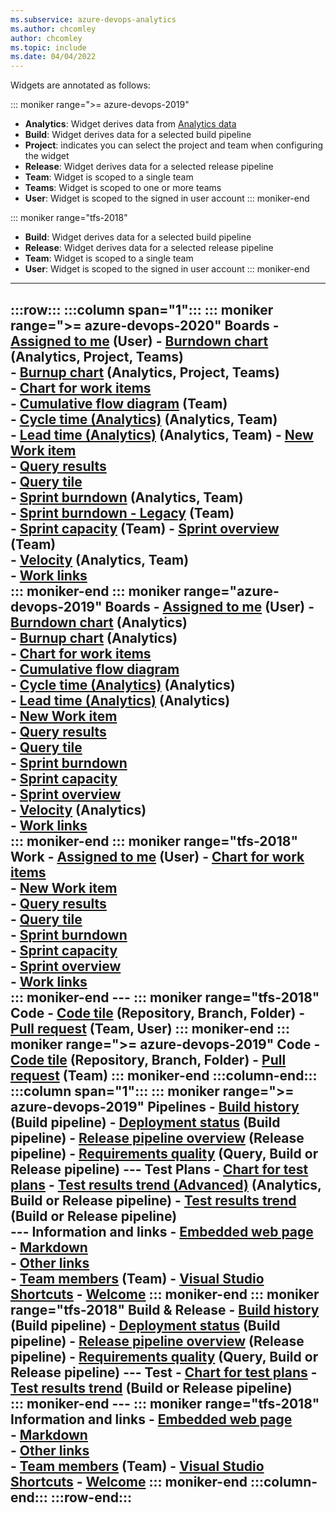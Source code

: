 ```yaml
---
ms.subservice: azure-devops-analytics
ms.author: chcomley
author: chcomley
ms.topic: include
ms.date: 04/04/2022
---
```


Widgets are annotated as follows: 

::: moniker range=">= azure-devops-2019"
- **Analytics**: Widget derives data from [Analytics data](../powerbi/what-is-analytics.md)  
- **Build**: Widget derives data for a selected build pipeline  
- **Project**: indicates you can select the project and team when configuring the widget
- **Release**: Widget derives data for a selected release pipeline  
- **Team**: Widget is scoped to a single team  
- **Teams**: Widget is scoped to one or more teams
- **User**: Widget is scoped to the signed in user account
::: moniker-end

::: moniker range="tfs-2018"
- **Build**: Widget derives data for a selected build pipeline  
- **Release**: Widget derives data for a selected release pipeline  
- **Team**: Widget is scoped to a single team  
- **User**: Widget is scoped to the signed in user account
::: moniker-end


---
:::row:::
   :::column span="1":::
      ::: moniker range=">= azure-devops-2020"
      **Boards**
      - [Assigned to me](../dashboards/widget-catalog.md#assigned-to-me-widget) (User)
      - [Burndown chart](../dashboards/widget-catalog.md#burndown-analytics-widget) (Analytics, Project, Teams)    
      - [Burnup chart](../dashboards/widget-catalog.md#burnup-analytics-widget) (Analytics, Project, Teams)     
      - [Chart for work items](../dashboards/widget-catalog.md#chart-wit-widget)  
      - [Cumulative flow diagram](../dashboards/widget-catalog.md#cfd-widget) (Team)   
      - [Cycle time (Analytics)](../dashboards/widget-catalog.md#cycle-time-widget) (Analytics, Team)  
      - [Lead time (Analytics)](../dashboards/widget-catalog.md#lead-time-widget) (Analytics, Team) 
      - [New Work item](../dashboards/widget-catalog.md#new-work-item-widget)  
      - [Query results](../dashboards/widget-catalog.md#query-results-widget)  
      - [Query tile](../dashboards/widget-catalog.md#query-tile-widget)  
      - [Sprint burndown](../dashboards/widget-catalog.md#sprint-burndown-analytics-widget) (Analytics, Team)  
      - [Sprint burndown - Legacy](../dashboards/widget-catalog.md#sprint-burndown-widget) (Team)   
      - [Sprint capacity](../dashboards/widget-catalog.md#sprint-capacity-widget) (Team) 
      - [Sprint overview](../dashboards/widget-catalog.md#sprint-overview-widget) (Team)   
      - [Velocity](../dashboards/widget-catalog.md#velocity-widget) (Analytics, Team)  
      - [Work links](../dashboards/widget-catalog.md#work-links-widget)  
      ::: moniker-end
      ::: moniker range="azure-devops-2019"
      **Boards**
      - [Assigned to me](../dashboards/widget-catalog.md#assigned-to-me-widget) (User)
      - [Burndown chart](../dashboards/widget-catalog.md#burndown-analytics-widget) (Analytics)    
      - [Burnup chart](../dashboards/widget-catalog.md#burnup-analytics-widget) (Analytics)    
      - [Chart for work items](../dashboards/widget-catalog.md#chart-wit-widget)  
      - [Cumulative flow diagram](../dashboards/widget-catalog.md#cfd-widget)  
      - [Cycle time (Analytics)](../dashboards/widget-catalog.md#cycle-time-widget) (Analytics)    
      - [Lead time (Analytics)](../dashboards/widget-catalog.md#lead-time-widget) (Analytics)   
      - [New Work item](../dashboards/widget-catalog.md#new-work-item-widget)  
      - [Query results](../dashboards/widget-catalog.md#query-results-widget)  
      - [Query tile](../dashboards/widget-catalog.md#query-tile-widget)  
      - [Sprint burndown](../dashboards/widget-catalog.md#sprint-burndown-widget)  
      - [Sprint capacity](../dashboards/widget-catalog.md#sprint-capacity-widget)  
      - [Sprint overview](../dashboards/widget-catalog.md#sprint-overview-widget)  
      - [Velocity](../dashboards/widget-catalog.md#velocity-widget) (Analytics)  
      - [Work links](../dashboards/widget-catalog.md#work-links-widget)  
      ::: moniker-end
      ::: moniker range="tfs-2018"
      **Work**
      - [Assigned to me](../dashboards/widget-catalog.md#assigned-to-me-widget) (User)
      - [Chart for work items](../dashboards/widget-catalog.md#chart-wit-widget)  
      - [New Work item](../dashboards/widget-catalog.md#new-work-item-widget)  
      - [Query results](../dashboards/widget-catalog.md#query-results-widget)  
      - [Query tile](../dashboards/widget-catalog.md#query-tile-widget)  
      - [Sprint burndown](../dashboards/widget-catalog.md#sprint-burndown-widget)  
      - [Sprint capacity](../dashboards/widget-catalog.md#sprint-capacity-widget)  
      - [Sprint overview](../dashboards/widget-catalog.md#sprint-overview-widget)  
      - [Work links](../dashboards/widget-catalog.md#work-links-widget)  
      ::: moniker-end
      ---
      ::: moniker range="tfs-2018"
      **Code** 
      - [Code tile](../dashboards/widget-catalog.md#code-tile-widget) (Repository, Branch, Folder)
      - [Pull request](../dashboards/widget-catalog.md#pull-request-widget) (Team, User)
      ::: moniker-end
      ::: moniker range=">= azure-devops-2019"
      **Code** 
      - [Code tile](../dashboards/widget-catalog.md#code-tile-widget) (Repository, Branch, Folder)
      - [Pull request](../dashboards/widget-catalog.md#pull-request-widget) (Team)
      ::: moniker-end
   :::column-end:::
   :::column span="1":::
      ::: moniker range=">= azure-devops-2019"
      **Pipelines**
      - [Build history](../dashboards/widget-catalog.md#build-history-widget) (Build pipeline)
      - [Deployment status](../dashboards/widget-catalog.md#deployment-status-widget) (Build pipeline)
      - [Release pipeline overview](../dashboards/widget-catalog.md#release-definition-widget) (Release pipeline)
      - [Requirements quality](../dashboards/widget-catalog.md#requirements-quality-widget) (Query, Build or Release pipeline)
      ---
      **Test Plans**
      - [Chart for test plans](../dashboards/widget-catalog.md#chart-test-plan-widget)
      - [Test results trend (Advanced)](../dashboards/widget-catalog.md#test-trend-results-advanced) (Analytics, Build or Release pipeline) 
      - [Test results trend](../dashboards/widget-catalog.md#test-trend-results) (Build or Release pipeline)  
      ---
      **Information and links**
      - [Embedded web page](../dashboards/widget-catalog.md#embedded-webpage-widget)  
      - [Markdown](../dashboards/widget-catalog.md#markdown-widget)  
      - [Other links](../dashboards/widget-catalog.md#other-links-widget)  
      - [Team members](../dashboards/widget-catalog.md#team-members-widget) (Team) 
      - [Visual Studio Shortcuts](../dashboards/widget-catalog.md#visual-studio-widget) 
      - [Welcome](../dashboards/widget-catalog.md#how-to-widget) 
      ::: moniker-end
      ::: moniker range="tfs-2018"
      **Build & Release**
      - [Build history](../dashboards/widget-catalog.md#build-history-widget) (Build pipeline)
      - [Deployment status](../dashboards/widget-catalog.md#deployment-status-widget) (Build pipeline)
      - [Release pipeline overview](../dashboards/widget-catalog.md#release-definition-widget) (Release pipeline)
      - [Requirements quality](../dashboards/widget-catalog.md#requirements-quality-widget) (Query, Build or Release pipeline)
      ---
      **Test**
      - [Chart for test plans](../dashboards/widget-catalog.md#chart-test-plan-widget)
      - [Test results trend](../dashboards/widget-catalog.md#test-trend-results) (Build or Release pipeline)  
      ::: moniker-end
      ---
      ::: moniker range="tfs-2018"
      **Information and links**
      - [Embedded web page](../dashboards/widget-catalog.md#embedded-webpage-widget)  
      - [Markdown](../dashboards/widget-catalog.md#markdown-widget)  
      - [Other links](../dashboards/widget-catalog.md)  
      - [Team members](../dashboards/widget-catalog.md#team-members-widget) (Team) 
      - [Visual Studio Shortcuts](../dashboards/widget-catalog.md#visual-studio-widget) 
      - [Welcome](../dashboards/widget-catalog.md#how-to-widget) 
      ::: moniker-end
   :::column-end:::
:::row-end:::
---
